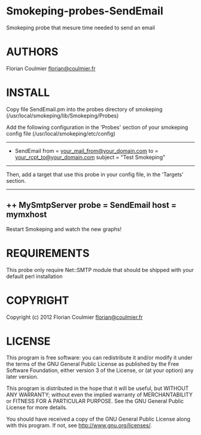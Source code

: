Smokeping-probes-SendEmail
==========================

Smokeping probe that mesure time needed to send an email

AUTHORS
=======

Florian Coulmier <florian@coulmier.fr>

INSTALL
=======

Copy file SendEmail.pm into the probes directory of smokeping
(/usr/local/smokeping/lib/Smokeping/Probes)

Add the following configuration in the 'Probes' section of your smokeping 
config file
(/usr/local/smokeping/etc/config)

---
 + SendEmail
 from = your_mail_from@your_domain.com
 to = your_rcpt_to@your_domain.com
 subject = "Test Smokeping"
---

Then, add a target that use this probe in your config file, in the 'Targets'
section.

---
 ++ MySmtpServer
 probe = SendEmail
 host = mymxhost
---

Restart Smokeping and watch the new graphs!

REQUIREMENTS
============

This probe only require Net::SMTP module that should be shipped with your
default perl installation

COPYRIGHT
=========

Copyright (c) 2012 Florian Coulmier <florian@coulmier.fr>

LICENSE
=======

This program is free software: you can redistribute it and/or modify
it under the terms of the GNU General Public License as published by
the Free Software Foundation, either version 3 of the License, or
(at your option) any later version.

This program is distributed in the hope that it will be useful,
but WITHOUT ANY WARRANTY; without even the implied warranty of
MERCHANTABILITY or FITNESS FOR A PARTICULAR PURPOSE.  See the
GNU General Public License for more details.

You should have received a copy of the GNU General Public License
along with this program.  If not, see <http://www.gnu.org/licenses/>.
